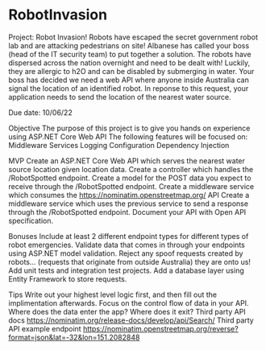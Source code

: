 # RobotInvasion

Project: Robot Invasion!
Robots have escaped the secret government robot lab and are attacking pedestrians on site! Albanese has called your boss (head of the IT security team) to put together a solution. The robots have dispersed across the nation overnight and need to be dealt with! Luckily, they are allergic to h2O and can be disabled by submerging in water. Your boss has decided we need a web API where anyone inside Australia can signal the location of an identified robot. In reponse to this request, your application needs to send the location of the nearest water source.

Due date:
10/06/22

Objective
The purpose of this project is to give you hands on experience using ASP.NET Core Web API
The following features will be focused on:
Middleware Services
Logging
Configuration
Dependency Injection

MVP
Create an ASP.NET Core Web API which serves the nearest water source location given location data.
Create a controller which handles the /RobotSpotted endpoint.
Create a model for the POST data you expect to receive through the /RobotSpotted endpoint.
Create a middleware service which consumes the https://nominatim.openstreetmap.org/ API
Create a middleware service which uses the previous service to send a response through the /RobotSpotted endpoint.
Document your API with Open API specification.

Bonuses
Include at least 2 different endpoint types for different types of robot emergencies.
Validate data that comes in through your endpoints using ASP.NET model validation.
Reject any spoof requests created by robots... (requests that originate from outside Australia) they are onto us!
Add unit tests and integration test projects.
Add a database layer using Entity Framework to store requests.

Tips
Write out your highest level logic first, and then fill out the implimentation afterwards.
Focus on the control flow of data in your API. Where does the data enter the app? Where does it exit?
Third party API docs https://nominatim.org/release-docs/develop/api/Search/
Third party API example endpoint https://nominatim.openstreetmap.org/reverse?format=json&lat=-32&lon=151.2082848

